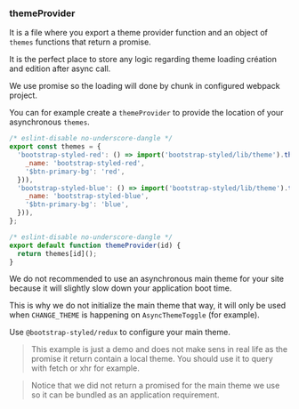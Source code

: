 ### themeProvider

It is a file where you export a theme provider function and an object of `themes` functions that return a promise.

It is the perfect place to store any logic regarding theme loading création and edition after async call. 
 
We use promise so the loading will done by chunk in configured webpack project.

You can for example create a `themeProvider` to provide the location of your asynchronous `themes`.

```js static
/* eslint-disable no-underscore-dangle */
export const themes = {
  'bootstrap-styled-red': () => import('bootstrap-styled/lib/theme').then((theme) => theme.makeTheme({
    _name: 'bootstrap-styled-red',
    '$btn-primary-bg': 'red',
  })),
  'bootstrap-styled-blue': () => import('bootstrap-styled/lib/theme').then((theme) => theme.makeTheme({
    _name: 'bootstrap-styled-blue',
    '$btn-primary-bg': 'blue',
  })),
};

/* eslint-disable no-underscore-dangle */
export default function themeProvider(id) {
  return themes[id]();
}

```
 
We do not recommended to use an asynchronous main theme for your site because it will slightly slow down your application boot time.

This is why we do not initialize the main theme that way, it will only be used when `CHANGE_THEME` is happening on `AsyncThemeToggle` (for example).

Use `@bootstrap-styled/redux` to configure your main theme. 

> This example is just a demo and does not make sens in real life as the promise it return contain a local theme. You should use it to query with fetch or xhr for example.

> Notice that we did not return a promised for the main theme we use so it can be bundled as an application requirement.
